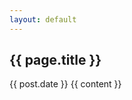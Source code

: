 ```yaml
---
layout: default
---
```

<div id="article-container">
<h2 class="title">{{ page.title }}</h2>
{{ post.date }}
{{ content }}
</div>
